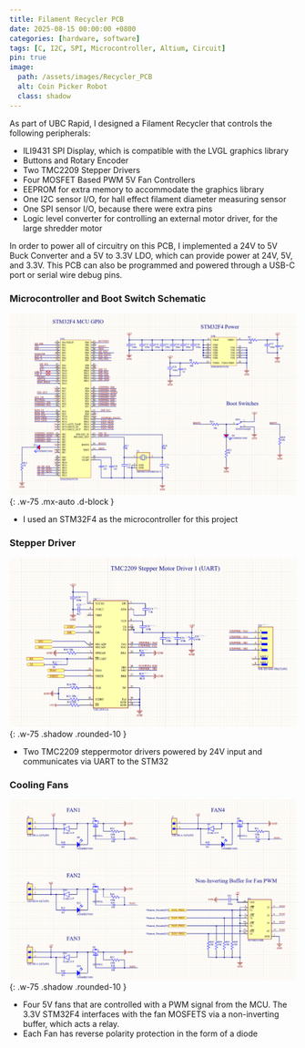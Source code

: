 ```yaml
---
title: Filament Recycler PCB
date: 2025-08-15 00:00:00 +0800
categories: [hardware, software]
tags: [C, I2C, SPI, Microcontroller, Altium, Circuit] 
pin: true
image:
  path: /assets/images/Recycler_PCB
  alt: Coin Picker Robot
  class: shadow
---
```


As part of UBC Rapid, I designed a Filament Recycler that controls the following peripherals:
- ILI9431 SPI Display, which is compatible with the LVGL graphics library
- Buttons and Rotary Encoder
- Two TMC2209 Stepper Drivers
- Four MOSFET Based PWM 5V Fan Controllers
- EEPROM for extra memory to accommodate the graphics library
- One I2C sensor I/O, for hall effect filament diameter measuring sensor
- One SPI sensor I/O, because there were extra pins
- Logic level converter for controlling an external motor driver, for the large shredder motor

In order to power all of circuitry on this PCB, I implemented a 24V to 5V Buck Converter and a 5V to 3.3V LDO, which can provide power at 24V, 5V, and 3.3V. This PCB can also be programmed and powered
through a USB-C port or serial wire debug pins.
  


### Microcontroller and Boot Switch Schematic
![STM32](/assets/images/Recycler_STM32){: .w-75 .mx-auto .d-block }

- I used an STM32F4 as the microcontroller for this project

  

### Stepper Driver
![Stepper Schematic](/assets/images/stepper_driver){: .w-75 .shadow .rounded-10 }

- Two TMC2209 steppermotor drivers powered by 24V input and communicates via UART to the STM32

### Cooling Fans
![cooling fans](/assets/images/Recycler_fans){: .w-75 .shadow .rounded-10 }

- Four 5V fans that are controlled with a PWM signal from the MCU. The 3.3V STM32F4 interfaces with the fan MOSFETS via a non-inverting buffer, which acts a relay.
- Each Fan has reverse polarity protection in the form of a diode

